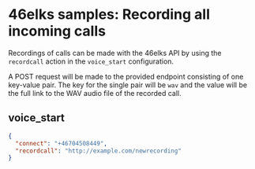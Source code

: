 # 46elks samples: Recording all incoming calls

Recordings of calls can be made with the 46elks API by using the `recordcall` action in the `voice_start` configuration.

A POST request will be made to the provided endpoint consisting of one key-value pair. The key for the single pair will be `wav` and the value will be the full link to the WAV audio file of the recorded call.

## voice_start

```json
{
  "connect": "+46704508449",
  "recordcall": "http://example.com/newrecording"
}
```
